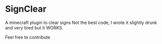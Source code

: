 # SignClear
A minecraft plugin to clear signs
Not the best code, I wrote it slightly drunk and very
tired but it WORKS.

Feel free to contribute
